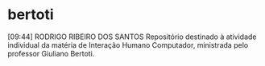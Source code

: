 # bertoti
[09:44] RODRIGO RIBEIRO DOS SANTOS Repositório destinado à atividade individual da matéria de Interação Humano Computador, ministrada pelo professor Giuliano Bertoti.
